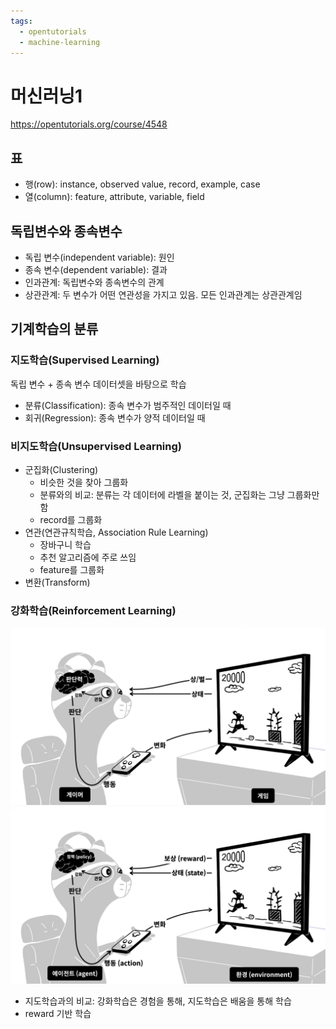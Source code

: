 ```yaml
---
tags:
  - opentutorials
  - machine-learning
---
```


# 머신러닝1

<https://opentutorials.org/course/4548>

## 표

- 행(row): instance, observed value, record, example, case
- 열(column): feature, attribute, variable, field

## 독립변수와 종속변수

- 독립 변수(independent variable): 원인
- 종속 변수(dependent variable): 결과
- 인과관계: 독립변수와 종속변수의 관계
- 상관관계: 두 변수가 어떤 연관성을 가지고 있음. 모든 인과관계는 상관관계임

## 기계학습의 분류

### 지도학습(Supervised Learning)

독립 변수 + 종속 변수 데이터셋을 바탕으로 학습

- 분류(Classification): 종속 변수가 범주적인 데이터일 때
- 회귀(Regression): 종속 변수가 양적 데이터일 때

### 비지도학습(Unsupervised Learning)

- 군집화(Clustering)
	- 비슷한 것을 찾아 그룹화
	- 분류와의 비교: 분류는 각 데이터에 라벨을 붙이는 것, 군집화는 그냥 그룹화만 함
	- record를 그룹화
- 연관(연관규칙학습, Association Rule Learning)
	- 장바구니 학습
	- 추천 알고리즘에 주로 쓰임
	- feature를 그룹화
- 변환(Transform)

### 강화학습(Reinforcement Learning)

![](./reinforcement-1.png)
![](./reinforcement-2.png)

- 지도학습과의 비교: 강화학습은 경험을 통해, 지도학습은 배움을 통해 학습
- reward 기반 학습
